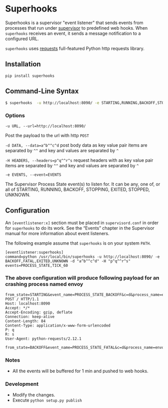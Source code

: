 # Superhooks

Superhooks is a supervisor "event listener" that sends events from processes that run under [supervisor](http://supervisord.org) to predefined web hooks. When `superhooks` receives an event, it sends a message notification to a configured URL.

`superhooks` uses [requests](https://2.python-requests.org/en/master/#) full-featured Python http requests library.

## Installation

```
pip install superhooks
```

## Command-Line Syntax

```bash
$ superhooks  -u http://localhost:8090/ -e STARTING,RUNNING,BACKOFF,STOPPING,FATAL,EXITED,STOPPED,UNKNOWN -d "a^b^^c^d" -H "p^q^^r^s" 
```

### Options

```-u URL, --url=http://localhost:8090/```

Post the payload to the url with http `POST`

```-d DATA, --data=a^b^^c^d``` post body data as key value pair items are separated by `^^` and key and values are separated by `^`

```-H HEADERS, --headers=p^q^^r^s``` request headers with as key value pair items are separated by `^^` and key and values are separated by `^`

```-e EVENTS, --event=EVENTS```

The Supervisor Process State event(s) to listen for. It can be any, one of, or all of
STARTING, RUNNING, BACKOFF, STOPPING, EXITED, STOPPED, UNKNOWN.

## Configuration
An `[eventlistener:x]` section must be placed in `supervisord.conf` in order for `superhooks` to do its work. See the “Events” chapter in the Supervisor manual for more information about event listeners.

The following example assume that `superhooks` is on your system `PATH`.

```
[eventlistener:superhooks]
command=python /usr/local/bin/superhooks -u http://localhost:8090/ -e BACKOFF,FATAL,EXITED,UNKNOWN -d "a^b^^c^d" -H "p^q^^r^s"
events=PROCESS_STATE,TICK_60

```
### The above configuration  will produce following payload for an crashing process named envoy

```
from_state=STARTING&event_name=PROCESS_STATE_BACKOFF&c=d&process_name=envoy%3Aenvoy&a=b
POST / HTTP/1.1
Host: localhost:8090
Accept: */*
Accept-Encoding: gzip, deflate
Connection: keep-alive
Content-Length: 84
Content-Type: application/x-www-form-urlencoded
P: q
R: s
User-Agent: python-requests/2.12.1

from_state=BACKOFF&event_name=PROCESS_STATE_FATAL&c=d&process_name=envoy%3Aenvoy&a=b
```

### Notes
* All the events will be buffered for 1 min and pushed to web hooks. 

### Development 
* Modify the changes.
* Execute `python setup.py publish` 
